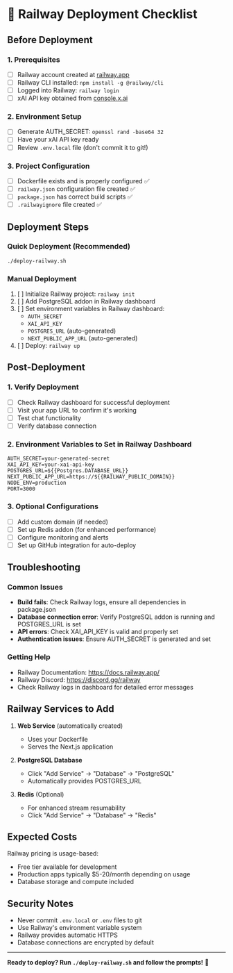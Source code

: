 # 🚂 Railway Deployment Checklist

## Before Deployment

### 1. Prerequisites
- [ ] Railway account created at [railway.app](https://railway.app)
- [ ] Railway CLI installed: `npm install -g @railway/cli`
- [ ] Logged into Railway: `railway login`
- [ ] xAI API key obtained from [console.x.ai](https://console.x.ai/)

### 2. Environment Setup
- [ ] Generate AUTH_SECRET: `openssl rand -base64 32`
- [ ] Have your xAI API key ready
- [ ] Review `.env.local` file (don't commit it to git!)

### 3. Project Configuration
- [ ] Dockerfile exists and is properly configured ✅
- [ ] `railway.json` configuration file created ✅
- [ ] `package.json` has correct build scripts ✅
- [ ] `.railwayignore` file created ✅

## Deployment Steps

### Quick Deployment (Recommended)
```bash
./deploy-railway.sh
```

### Manual Deployment
1. [ ] Initialize Railway project: `railway init`
2. [ ] Add PostgreSQL addon in Railway dashboard
3. [ ] Set environment variables in Railway dashboard:
   - `AUTH_SECRET`
   - `XAI_API_KEY`
   - `POSTGRES_URL` (auto-generated)
   - `NEXT_PUBLIC_APP_URL` (auto-generated)
4. [ ] Deploy: `railway up`

## Post-Deployment

### 1. Verify Deployment
- [ ] Check Railway dashboard for successful deployment
- [ ] Visit your app URL to confirm it's working
- [ ] Test chat functionality
- [ ] Verify database connection

### 2. Environment Variables to Set in Railway Dashboard
```
AUTH_SECRET=your-generated-secret
XAI_API_KEY=your-xai-api-key
POSTGRES_URL=${{Postgres.DATABASE_URL}}
NEXT_PUBLIC_APP_URL=https://${{RAILWAY_PUBLIC_DOMAIN}}
NODE_ENV=production
PORT=3000
```

### 3. Optional Configurations
- [ ] Add custom domain (if needed)
- [ ] Set up Redis addon (for enhanced performance)
- [ ] Configure monitoring and alerts
- [ ] Set up GitHub integration for auto-deploy

## Troubleshooting

### Common Issues
- **Build fails**: Check Railway logs, ensure all dependencies in package.json
- **Database connection error**: Verify PostgreSQL addon is running and POSTGRES_URL is set
- **API errors**: Check XAI_API_KEY is valid and properly set
- **Authentication issues**: Ensure AUTH_SECRET is generated and set

### Getting Help
- Railway Documentation: https://docs.railway.app/
- Railway Discord: https://discord.gg/railway
- Check Railway logs in dashboard for detailed error messages

## Railway Services to Add

1. **Web Service** (automatically created)
   - Uses your Dockerfile
   - Serves the Next.js application

2. **PostgreSQL Database**
   - Click "Add Service" → "Database" → "PostgreSQL"
   - Automatically provides POSTGRES_URL

3. **Redis** (Optional)
   - For enhanced stream resumability
   - Click "Add Service" → "Database" → "Redis"

## Expected Costs

Railway pricing is usage-based:
- Free tier available for development
- Production apps typically $5-20/month depending on usage
- Database storage and compute included

## Security Notes

- Never commit `.env.local` or `.env` files to git
- Use Railway's environment variable system
- Railway provides automatic HTTPS
- Database connections are encrypted by default

---

**Ready to deploy? Run `./deploy-railway.sh` and follow the prompts!** 🚀
